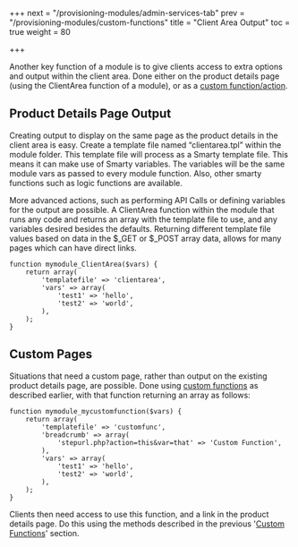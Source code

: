 +++
next = "/provisioning-modules/admin-services-tab"
prev = "/provisioning-modules/custom-functions"
title = "Client Area Output"
toc = true
weight = 80

+++

Another key function of a module is to give clients access to extra options and output within the client area. Done either on the product details page (using the ClientArea function of a module), or as a [custom function/action][custom-function].

## Product Details Page Output <a id="product-details-output"></a>

Creating output to display on the same page as the product details in the client area is easy.
Create a template file named “clientarea.tpl” within the module folder.
This template file will process as a Smarty template file.
This means it can make use of Smarty variables.
The variables will be the same module vars as passed to every module function.
Also, other smarty functions such as logic functions are available.

More advanced actions, such as performing API Calls or defining variables for the output are possible.
A ClientArea function within the module that runs any code and returns an array with the template file to use, and any variables desired besides the defaults.
Returning different template file values based on data in the $_GET or $_POST array data, allows for many pages which can have direct links.

```
function mymodule_ClientArea($vars) {
    return array(
        'templatefile' => 'clientarea',
        'vars' => array(
            'test1' => 'hello',
            'test2' => 'world',
        ),
    );
}
```

## Custom Pages <a id="custom-pages"></a>

Situations that need a custom page, rather than output on the existing product details page, are possible.
Done using [custom functions][custom-function] as described earlier, with that function returning an array as follows:

```
function mymodule_mycustomfunction($vars) {
    return array(
        'templatefile' => 'customfunc',
        'breadcrumb' => array(
            'stepurl.php?action=this&var=that' => 'Custom Function',
        ),
        'vars' => array(
            'test1' => 'hello',
            'test2' => 'world',
        ),
    );
}
```

Clients then need access to use this function, and a link in the product details page.
Do this using the methods described in the previous '[Custom Functions][custom-function]' section.

[custom-function]: /provisioning-modules/custom-functions#example-function "Custom Function Example"
